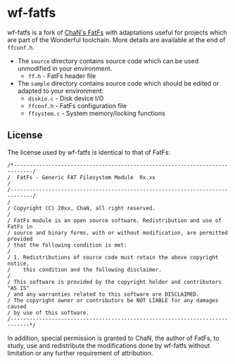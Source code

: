 # wf-fatfs

wf-fatfs is a fork of [ChaN's FatFs](http://elm-chan.org/fsw/ff/) with adaptations useful for projects which are part of the Wonderful toolchain. More details are available at the end of `ffconf.h`.

* The `source` directory contains source code which can be used unmodified in your environment.
    * `ff.h` - FatFs header file
* The `sample` directory contains source code which should be edited or adapted to your environment:
    * `diskio.c` - Disk device I/O
    * `ffconf.h` - FatFs configuration file
    * `ffsystem.c` - System memory/locking functions

## License

The license used by wf-fatfs is identical to that of FatFs:

    /*----------------------------------------------------------------------------/
    /  FatFs - Generic FAT Filesystem Module  Rx.xx                               /
    /-----------------------------------------------------------------------------/
    /
    / Copyright (C) 20xx, ChaN, all right reserved.
    /
    / FatFs module is an open source software. Redistribution and use of FatFs in
    / source and binary forms, with or without modification, are permitted provided
    / that the following condition is met:
    /
    / 1. Redistributions of source code must retain the above copyright notice,
    /    this condition and the following disclaimer.
    /
    / This software is provided by the copyright holder and contributors "AS IS"
    / and any warranties related to this software are DISCLAIMED.
    / The copyright owner or contributors be NOT LIABLE for any damages caused
    / by use of this software.
    /----------------------------------------------------------------------------*/

In addition, special permission is granted to ChaN, the author of FatFs, to study, use and redistribute the modifications done by wf-fatfs without limitation or any further requirement of attribution.
